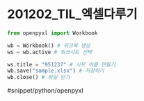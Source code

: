 # 201202_TIL_엑셀다루기
```python
from openpyxl import Workbook

wb = Workbook() # 워크북 생성
ws = wb.active # 워크시트 선택

ws.title = "951237" # 시트 이름 만들기
wb.save("sample.xlsx") # 저장하기
wb.close() # 파일 닫기
```

#snippet/python/openpyxl
